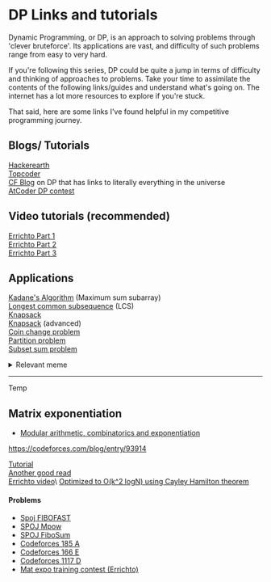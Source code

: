 # DP Links and tutorials

Dynamic Programming, or DP, is an approach to solving problems through 'clever bruteforce'. Its applications are vast, and difficulty of such problems range from easy to very hard.

If you're following this series, DP could be quite a jump in terms of difficulty and thinking of approaches to problems. Take your time to assimilate the contents of the following links/guides and understand what's going on. The internet has a lot more resources to explore if you're stuck. 

That said, here are some links I've found helpful in my competitive programming journey.

## Blogs/ Tutorials
[Hackerearth](https://www.hackerearth.com/practice/algorithms/dynamic-programming/introduction-to-dynamic-programming-1/tutorial/)\
[Topcoder](https://www.topcoder.com/community/competitive-programming/tutorials/dynamic-programming-from-novice-to-advanced/)\
[CF Blog](https://codeforces.com/blog/entry/67679) on DP that has links to literally everything in the universe\
[AtCoder DP contest](https://atcoder.jp/contests/dp)

## Video tutorials (recommended)
[Errichto Part 1](https://www.youtube.com/watch?v=YBSt1jYwVfU)\
[Errichto Part 2](https://www.youtube.com/watch?v=1mtvm2ubHCY)\
[Errichto Part 3](https://www.youtube.com/watch?v=pwpOC1dph6U)

## Applications
[Kadane's Algorithm](https://medium.com/@rsinghal757/kadanes-algorithm-dynamic-programming-how-and-why-does-it-work-3fd8849ed73d) (Maximum sum subarray)\
[Longest common subsequence](https://www.youtube.com/watch?v=sSno9rV8Rhg) (LCS)\
[Knapsack](https://www.hackerearth.com/practice/notes/the-knapsack-problem/)\
[Knapsack](https://www.youtube.com/watch?v=U4O3SwDamA4) (advanced)\
[Coin change problem](https://hackernoon.com/the-coin-change-problem-explained-ddd035a8f22f)\
[Partition problem](https://www.youtube.com/watch?v=zNVT8SnGRig)\
[Subset sum problem](https://www.quora.com/What-is-the-best-way-to-understanding-the-subset-sum-problem-dynamic-programming)

<details>
  <summary>Relevant meme</summary>
  
  ![Relevant meme](https://github.com/the-hyp0cr1t3/CC/blob/master/Topics/Episode%205%20-%20Dynamic%20Programming%20(DP)/Relevant%20meme.jpg)
</details>

---
Temp
## Matrix exponentiation
* [Modular arithmetic, combinatorics and exponentiation](https://codeforces.com/blog/entry/78873)

https://codeforces.com/blog/entry/93914

[Tutorial](http://zobayer.blogspot.com/2010/11/matrix-exponentiation.html)\
[Another good read](https://codeforces.com/blog/entry/67776)\
[Errichto video](https://www.youtube.com/watch?v=eMXNWcbw75E_)\
[Optimized to O(k^2 logN) using Cayley Hamilton theorem](https://discuss.codechef.com/t/linear-recurrence-using-cayley-hamilton-theorem/6776)

#### Problems
* [Spoj FIBOFAST](https://www.spoj.com/problems/FIBOFAST/)
* [SPOJ Mpow](https://www.spoj.com/problems/MPOW/)
* [SPOJ FiboSum](https://www.spoj.com/problems/FIBOSUM/cstart=10)
* [Codeforces 185 A](https://codeforces.com/contest/185/problem/A)
* [Codeforces 166 E](https://codeforces.com/problemset/problem/166/E)
* [Codeforces 1117 D](https://codeforces.com/problemset/problem/1117/D)
* [Mat expo training contest (Errichto)](https://codeforces.com/gym/102644)

